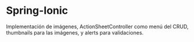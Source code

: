 # Spring-Ionic
Implementación de imágenes, ActionSheetController como menú del CRUD, thumbnails para las imágenes, y alerts para validaciones.
